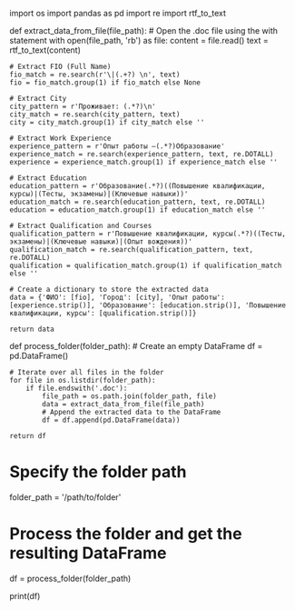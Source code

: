 import os
import pandas as pd
import re
import rtf_to_text
 
def extract_data_from_file(file_path):
    # Open the .doc file using the with statement
    with open(file_path, 'rb') as file:
        content = file.read()
        text = rtf_to_text(content)
 
    # Extract FIO (Full Name)
    fio_match = re.search(r'\|(.+?) \n', text)
    fio = fio_match.group(1) if fio_match else None
 
    # Extract City
    city_pattern = r'Проживает: (.*?)\n'
    city_match = re.search(city_pattern, text)
    city = city_match.group(1) if city_match else ''
 
    # Extract Work Experience
    experience_pattern = r'Опыт работы —(.*?)Образование'
    experience_match = re.search(experience_pattern, text, re.DOTALL)
    experience = experience_match.group(1) if experience_match else ''
 
    # Extract Education
    education_pattern = r'Образование(.*?)((Повышение квалификации, курсы)|(Тесты, экзамены)|(Ключевые навыки))'
    education_match = re.search(education_pattern, text, re.DOTALL)
    education = education_match.group(1) if education_match else ''
 
    # Extract Qualification and Courses
    qualification_pattern = r'Повышение квалификации, курсы(.*?)((Тесты, экзамены)|(Ключевые навыки)|(Опыт вождения))'
    qualification_match = re.search(qualification_pattern, text, re.DOTALL)
    qualification = qualification_match.group(1) if qualification_match else ''
 
    # Create a dictionary to store the extracted data
    data = {'ФИО': [fio], 'Город': [city], 'Опыт работы': [experience.strip()], 'Образование': [education.strip()], 'Повышение квалификации, курсы': [qualification.strip()]}
 
    return data
 
def process_folder(folder_path):
    # Create an empty DataFrame
    df = pd.DataFrame()
 
    # Iterate over all files in the folder
    for file in os.listdir(folder_path):
        if file.endswith('.doc'):
            file_path = os.path.join(folder_path, file)
            data = extract_data_from_file(file_path)
            # Append the extracted data to the DataFrame
            df = df.append(pd.DataFrame(data))
 
    return df
 
# Specify the folder path
folder_path = '/path/to/folder'
 
# Process the folder and get the resulting DataFrame
df = process_folder(folder_path)
 
print(df)